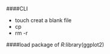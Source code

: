 ####CLI  
- touch creat a blank file  
- cp  
- rm -r  
  

####load package of _R_:library(ggplot2)

